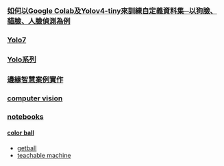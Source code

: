 ### [如何以Google Colab及Yolov4-tiny來訓練自定義資料集─以狗臉、貓臉、人臉偵測為例](https://omnixri.blogspot.com/2021/05/google-colabyolov4-tiny.html)
### [Yolo7](https://github.com/WongKinYiu/yolov7)
### [Yolo系列](https://medium.com/ching-i/search?q=yolo)
### [邊緣智慧案例實作](https://github.com/OmniXRI/NTUST_EdgeAI_2023)
### [computer vision](https://github.com/jumbokh/csu1111-class/tree/main/computerVision)
### [notebooks](https://github.com/jumbokh/csu1111-class/tree/main/computerVision/notebooks)
#### [color ball]()
* [getball](https://github.com/jumbokh/csu1111-class/blob/main/computerVision/notebooks/getBall.ipynb)
* [teachable machine](https://drive.google.com/file/d/19iDoe_-X9BhRBNfzbFLYu3zXfITUTgZZ/view?usp=share_link)
